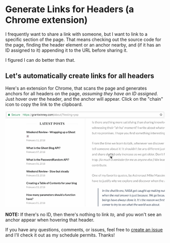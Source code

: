# Generate Links for Headers (a Chrome extension)

I frequently want to share a link with someone, but I want to link to a specific section of the page. That means checking out the source code for the page, finding the header element or an anchor nearby, and (if it has an ID assigned to it) appending it to the URL before sharing it.

I figured I can do better than that.

## Let's automatically create links for all headers

Here's an extension for Chrome, that scans the page and generates anchors for all headers on the page, *assuming they have an ID assigned.* Just hover over the header, and the anchor will appear. Click on the "chain" icon to copy the link to the clipboard.

![](show-header-with-links.gif)

**NOTE:** If there's no ID, then there's nothing to link *to,* and you won't see an anchor appear when hovering that header.

If you have any questions, comments, or issues, feel free to [create an issue](https://github.com/grantwinney/generate-links-for-headers-in-chrome/issues/new) and I'll check it out as my schedule permits. Thanks!
